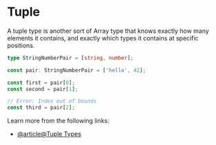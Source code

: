# Tuple

A tuple type is another sort of Array type that knows exactly how many elements it contains, and exactly which types it contains at specific positions.

```typescript
type StringNumberPair = [string, number];

const pair: StringNumberPair = ['hello', 42];

const first = pair[0];
const second = pair[1];

// Error: Index out of bounds
const third = pair[2];
```

Learn more from the following links:

- [@article@Tuple Types](https://www.typescriptlang.org/docs/handbook/2/objects.html#tuple-types)

